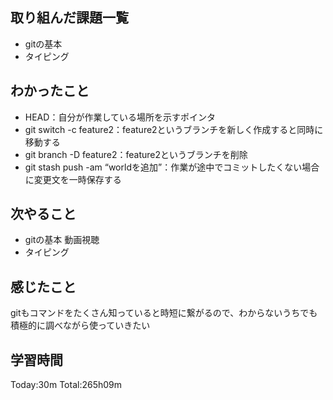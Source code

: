 ## 取り組んだ課題一覧
 - gitの基本
 - タイピング
## わかったこと
 - HEAD：自分が作業している場所を示すポインタ
 - git switch -c feature2：feature2というブランチを新しく作成すると同時に移動する
 - git branch -D feature2：feature2というブランチを削除
 - git stash push -am “worldを追加”：作業が途中でコミットしたくない場合に変更文を一時保存する
## 次やること
 - gitの基本 動画視聴
 - タイピング
## 感じたこと
gitもコマンドをたくさん知っていると時短に繋がるので、わからないうちでも積極的に調べながら使っていきたい
## 学習時間
Today:30m  Total:265h09m
